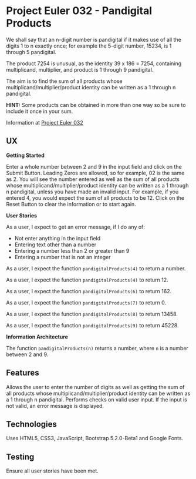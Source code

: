 # Project Euler 032 - Pandigital Products

We shall say that an n-digit number is pandigital if it makes use of all the digits 1 to n exactly once; for example the 5-digit number, 15234, is 1 through 5 pandigital.

The product 7254 is unusual, as the identity 39 x 186 = 7254, containing multiplicand, multiplier, and product is 1 through 9 pandigital.

The aim is to find the sum of all products whose multiplicand/multiplier/product identity can be written as a 1 through n pandigital.

**HINT:** Some products can be obtained in more than one way so be sure to include it once in your sum.

Information at [Project Euler 032](https://projecteuler.net/problem=32)

## UX

**Getting Started**

Enter a whole number between 2 and 9 in the input field and click on the Submit Button.  Leading Zeros are allowed, so for example, 02 is the same as 2.  You will see the number entered as well as the sum of all products whose multiplicand/multiplier/product identity can be written as a 1 through n pandigital, unless you have made an invalid input.  For example, if you entered 4, you would expect the sum of all products to be 12.  Click on the Reset Button to clear the information or to start again.

**User Stories**

As a user, I expect to get an error message, if I do any of:

- Not enter anything in the input field
- Entering text other than a number
- Entering a number less than 2 or greater than 9
- Entering a number that is not an integer

As a user, I expect the function `pandigitalProducts(4)` to return a number.

As a user, I expect the function `pandigitalProducts(4)` to return 12.

As a user, I expect the function `pandigitalProducts(6)` to return 162.

As a user, I expect the function `pandigitalProducts(7)` to return 0.

As a user, I expect the function `pandigitalProducts(8)` to return 13458.

As a user, I expect the function `pandigitalProducts(9)` to return 45228.

**Information Architecture**

The function `pandigitalProducts(n)` returns a number, where `n` is a number between 2 and 9.

## Features

Allows the user to enter the number of digits as well as getting the sum of all products
whose multiplicand/multiplier/product identity can be written as a 1 through n pandigital.
Performs checks on valid user input.  If the input is not valid, an error message is displayed.

## Technologies

Uses HTML5, CSS3, JavaScript, Bootstrap 5.2.0-Beta1 and Google Fonts.

## Testing

Ensure all user stories have been met.




